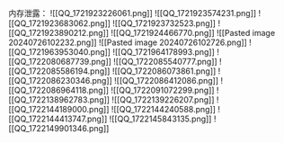 内存泄露：
![[QQ_1721923226061.png]]
![[QQ_1721923574231.png]]
![[QQ_1721923683062.png]]
![[QQ_1721923732523.png]]
![[QQ_1721923890212.png]]
![[QQ_1721924466770.png]]
![[Pasted image 20240726102232.png]]
![[Pasted image 20240726102726.png]]
![[QQ_1721963953040.png]]
![[QQ_1721964178993.png]]
![[QQ_1722080687739.png]]
![[QQ_1722085540777.png]]
![[QQ_1722085586194.png]]
![[QQ_1722086073861.png]]
![[QQ_1722086230346.png]]
![[QQ_1722086412086.png]]
![[QQ_1722086964118.png]]
![[QQ_1722091072299.png]]
![[QQ_1722138962783.png]]
![[QQ_1722139226207.png]]
![[QQ_1722144189000.png]]
![[QQ_1722144240588.png]]
![[QQ_1722144413747.png]]
![[QQ_1722145843135.png]]
![[QQ_1722149901346.png]]
